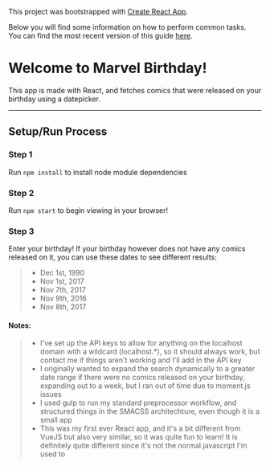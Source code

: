 
This project was bootstrapped with [Create React App](https://github.com/facebookincubator/create-react-app).

Below you will find some information on how to perform common tasks.<br>
You can find the most recent version of this guide [here](https://github.com/facebookincubator/create-react-app/blob/master/packages/react-scripts/template/README.md).


Welcome to Marvel Birthday!
===================

This app is made with React, and fetches comics that were released on your birthday using a datepicker. 

----------


## Setup/Run Process

### Step 1

Run `npm install` to install node module dependencies

### Step 2

Run `npm start` to begin viewing in your browser! 

### Step 3

Enter your birthday! If your birthday however does not have any comics released on it, you can use these dates to see different results:

> - Dec 1st, 1990
> - Nov 1st, 2017
> - Nov 7th, 2017
> - Nov 9th, 2016
> - Nov 8th, 2017

#### Notes:

> - I've set up the API keys to allow for anything on the localhost domain with a wildcard (localhost.*), so it should always work, but contact me if things aren't working and I'll add in the API key
> - I originally wanted to expand the search dynamically to a greater date range if there were no comics released on your birthday, expanding out to a week, but I ran out of time due to moment.js issues
> - I used gulp to run my standard preprocessor workflow, and structured things in the SMACSS architechture, even though it is a small app
> - This was my first ever React app, and it's a bit different from VueJS but also very similar, so it was quite fun to learn! It is definitely quite different since it's not the normal javascript I'm used to